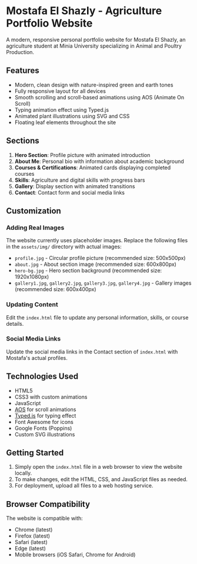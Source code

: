 # Mostafa El Shazly - Agriculture Portfolio Website

A modern, responsive personal portfolio website for Mostafa El Shazly, an agriculture student at Minia University specializing in Animal and Poultry Production.

## Features

- Modern, clean design with nature-inspired green and earth tones
- Fully responsive layout for all devices
- Smooth scrolling and scroll-based animations using AOS (Animate On Scroll)
- Typing animation effect using Typed.js
- Animated plant illustrations using SVG and CSS
- Floating leaf elements throughout the site

## Sections

1. **Hero Section**: Profile picture with animated introduction
2. **About Me**: Personal bio with information about academic background
3. **Courses & Certifications**: Animated cards displaying completed courses
4. **Skills**: Agriculture and digital skills with progress bars
5. **Gallery**: Display section with animated transitions
6. **Contact**: Contact form and social media links

## Customization

### Adding Real Images

The website currently uses placeholder images. Replace the following files in the `assets/img/` directory with actual images:

- `profile.jpg` - Circular profile picture (recommended size: 500x500px)
- `about.jpg` - About section image (recommended size: 600x800px)
- `hero-bg.jpg` - Hero section background (recommended size: 1920x1080px)
- `gallery1.jpg`, `gallery2.jpg`, `gallery3.jpg`, `gallery4.jpg` - Gallery images (recommended size: 600x400px)

### Updating Content

Edit the `index.html` file to update any personal information, skills, or course details.

### Social Media Links

Update the social media links in the Contact section of `index.html` with Mostafa's actual profiles.

## Technologies Used

- HTML5
- CSS3 with custom animations
- JavaScript
- [AOS](https://michalsnik.github.io/aos/) for scroll animations
- [Typed.js](https://github.com/mattboldt/typed.js/) for typing effect
- Font Awesome for icons
- Google Fonts (Poppins)
- Custom SVG illustrations

## Getting Started

1. Simply open the `index.html` file in a web browser to view the website locally.
2. To make changes, edit the HTML, CSS, and JavaScript files as needed.
3. For deployment, upload all files to a web hosting service.

## Browser Compatibility

The website is compatible with:
- Chrome (latest)
- Firefox (latest)
- Safari (latest)
- Edge (latest)
- Mobile browsers (iOS Safari, Chrome for Android) 